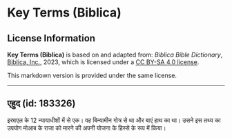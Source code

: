 # Key Terms (Biblica)

## License Information

**Key Terms (Biblica)** is based on and adapted from: _Biblica Bible Dictionary_, [Biblica, Inc.](https://www.biblica.com/), 2023, which is licensed under a [CC BY-SA 4.0 license](https://creativecommons.org/licenses/by-sa/4.0/legalcode.en).

This markdown version is provided under the same license.



--------------------------------

## एहुद (id: 183326)

इस्राएल के 12 न्यायाधीशों में से एक। वह बिन्यामीन गोत्र से था और बाएं हाथ का था। उसने इस तथ्य का उपयोग मोआब के राजा को मारने की अपनी योजना के हिस्से के रूप में किया।


